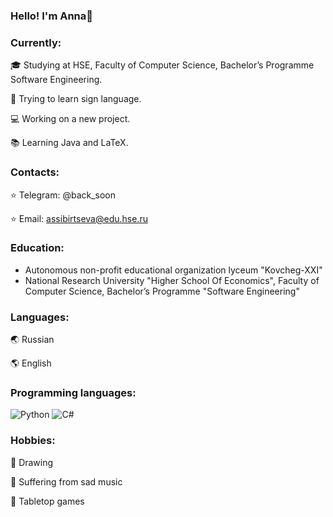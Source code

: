 ### Hello! I'm Anna👋 

### Сurrently:
🎓 Studying at HSE, Faculty of Computer Science, Bachelor’s Programme Software Engineering.

🖖 Trying to learn sign language.

💻 Working on a new project.

📚 Learning Java and LaTeX.

### Contacts:
⭐️ Telegram: @back_soon

⭐️ Email: assibirtseva@edu.hse.ru

### Education:
- Autonomous non-profit educational organization lyceum "Kovcheg-XXI"
- National Research University "Higher School Of Economics", Faculty of Computer Science, Bachelor’s Programme "Software Engineering"

### Languages:
🌏 Russian

🌎 English

### Programming languages:
![Python](https://img.shields.io/badge/-Python-4576a7?style=for-the-badge&logo=Python&logoColor=fc6)
![C#](https://img.shields.io/badge/-C%23-5C2D91?style=for-the-badge&logo=visual-studio&logoColor=fff)

### Hobbies:
🎨 Drawing 

🎵 Suffering from sad music

🎲 Tabletop games

<!--
**AnnaSibirtseva/AnnaSibirtseva** is a ✨ _special_ ✨ repository because its `README.md` (this file) appears on your GitHub profile.


